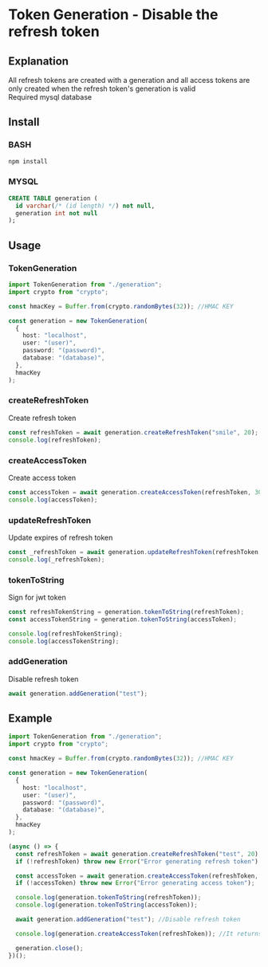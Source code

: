 # Token Generation - Disable the refresh token

## Explanation

All refresh tokens are created with a generation and all access tokens are only created when the refresh token's generation is valid  
Required mysql database

## Install

### BASH

```bash
npm install
```

### MYSQL

```sql
CREATE TABLE generation (
  id varchar(/* (id length) */) not null,
  generation int not null
);
```

## Usage

### TokenGeneration

```typescript
import TokenGeneration from "./generation";
import crypto from "crypto";

const hmacKey = Buffer.from(crypto.randomBytes(32)); //HMAC KEY

const generation = new TokenGeneration(
  {
    host: "localhost",
    user: "(user)",
    password: "(password)",
    database: "(database)",
  },
  hmacKey
);
```

### createRefreshToken

Create refresh token

```typescript
const refreshToken = await generation.createRefreshToken("smile", 20);
console.log(refreshToken);
```

### createAccessToken

Create access token

```typescript
const accessToken = await generation.createAccessToken(refreshToken, 30);
console.log(accessToken);
```

### updateRefreshToken

Update expires of refresh token

```typescript
const _refreshToken = await generation.updateRefreshToken(refreshToken, 20);
console.log(_refreshToken);
```

### tokenToString

Sign for jwt token

```typescript
const refreshTokenString = generation.tokenToString(refreshToken);
const accessTokenString = generation.tokenToString(accessToken);

console.log(refreshTokenString);
console.log(accessTokenString);
```

### addGeneration

Disable refresh token

```typescript
await generation.addGeneration("test");
```

## Example

```typescript
import TokenGeneration from "./generation";
import crypto from "crypto";

const hmacKey = Buffer.from(crypto.randomBytes(32)); //HMAC KEY

const generation = new TokenGeneration(
  {
    host: "localhost",
    user: "(user)",
    password: "(password)",
    database: "(database)",
  },
  hmacKey
);

(async () => {
  const refreshToken = await generation.createRefreshToken("test", 20);
  if (!refreshToken) throw new Error("Error generating refresh token");

  const accessToken = await generation.createAccessToken(refreshToken, 30);
  if (!accessToken) throw new Error("Error generating access token");

  console.log(generation.tokenToString(refreshToken));
  console.log(generation.tokenToString(accessToken));

  await generation.addGeneration("test"); //Disable refresh token

  console.log(generation.createAccessToken(refreshToken)); //It returns null

  generation.close();
})();
```
